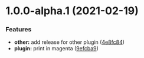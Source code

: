 # 1.0.0-alpha.1 (2021-02-19)


### Features

* **other:** add release for other plugin ([4e8fc84](https://github.com/sebastiandg7/nx-plugin-test/commit/4e8fc842aaece3f6f9deb42a3248cc1d64029676))
* **plugin:** print in magenta ([9efcba9](https://github.com/sebastiandg7/nx-plugin-test/commit/9efcba9f79869c84d6ef4100ab34d664ee13cbd8))
